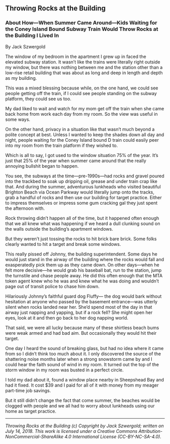 ## Throwing Rocks at the Building
### About How—When Summer Came Around—Kids Waiting for the Coney Island Bound Subway Train Would Throw Rocks at the Building I Lived In

By Jack Szwergold

The window of my bedroom in the apartment I grew up in faced the elevated subway station. It wasn’t like the trains were literally right outside my window, but there was nothing between me and the station other than a low-rise retail building that was about as long and deep in length and depth as my building.

This was a mixed blessing because while, on the one hand, we could see people getting off the train, if I could see people standing on the subway platform, they could see us too.

My dad liked to wait and watch for my mom get off the train when she came back home from work each day from my room. So the view was useful in some ways.

On the other hand, privacy in a situation like that wasn’t much beyond a polite concept at best. Unless I wanted to keep the shades down all day and night, people waiting for the Coney Island bound D train could easily peer into my room from the train platform if they wished to.

Which is all to say, I got used to the window situation 75% of the year. It’s just that 25% of the year when summer came around that the really annoying bullshit began to happen.

You see, the subways at the time—pre-1990s—had rocks and gravel poured into the trackbed to soak up dripping oil, grease and under train crap like that. And during the summer, adventurous lunkheads who visited beautiful Brighton Beach via Ocean Parkway would literally jump onto the tracks, grab a handful of rocks and then use our building for target practice. Either to impress themselves or impress some gum cracking gal they just spent the afternoon with.

Rock throwing didn’t happen all of the time, but it happened often enough that we all knew what was happening if we heard a dull clunking sound on the walls outside the building’s apartment windows.

But they weren’t just tossing the rocks to hit brick bare brick. Some folks clearly wanted to hit a target and break some windows.

This really pissed off Johnny, the building superintendent. Some days he would just stand in the airway of the building where the rocks would fall and exasperatedly pick them up as they came down. On other days—when he felt more decisive—he would grab his baseball bat, run to the station, jump the turnstile and chase people away. He did this often enough that the MTA token agent knew who he was and knew what he was doing and wouldn’t page out of transit police to chase him down.

Hilariously Johnny’s faithful guard dog Fluffy— the dog would bark without hesitation at anyone who passed by the basement entrance—was utterly silent when rocks landed near her. She’d spend most of the day in that airway just napping and yapping, but if a rock fell? She might open her eyes, look at it and then go back to her dog napping world.

That said, we were all lucky because many of these shirtless beach bums were weak armed and had bad aim. But occasionally they would hit their target.

One day I heard the sound of breaking glass, but had no idea where it came from so I didn’t think too much about it. I only discovered the source of the shattering noise months later when a strong snowstorm came by and I could hear the faith sound of wind in my room. It turned out the top of the storm window in my room was busted in a perfect circle.

I told my dad about it, found a window place nearby in Sheepshead Bay and had it fixed. It cost $39 and I paid for all of it with money from my meager part-time job savings.

But it still didn’t change the fact that come summer, the beaches would be clogged with people and we all had to worry about lunkheads using our home as target practice.

***

*Throwing Rocks at the Building (c) Copyright by Jack Szwergold; written on July 14, 2018. This work is licensed under a Creative Commons Attribution-NonCommercial-ShareAlike 4.0 International License (CC-BY-NC-SA-4.0).*
